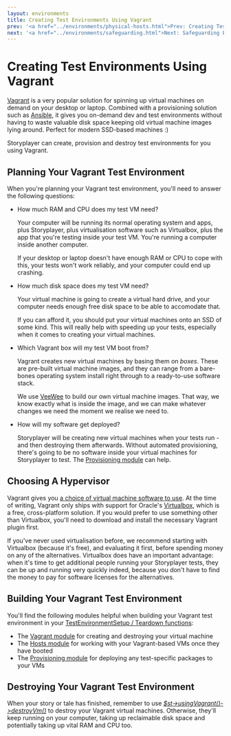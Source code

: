 ```yaml
---
layout: environments
title: Creating Test Environments Using Vagrant
prev: '<a href="../environments/physical-hosts.html">Prev: Creating Test Environments On Physical Hosts</a>'
next: '<a href="../environments/safeguarding.html">Next: Safeguarding Environments</a>'
---
```


# Creating Test Environments Using Vagrant

[Vagrant](http://vagrantup.com) is a very popular solution for spinning up virtual machines on demand on your desktop or laptop.  Combined with a provisioning solution such as [Ansible](http://www.ansibleworks.com), it gives you on-demand dev and test environments without having to waste valuable disk space keeping old virtual machine images lying around.  Perfect for modern SSD-based machines :)

Storyplayer can create, provision and destroy test environments for you using Vagrant.

## Planning Your Vagrant Test Environment

When you're planning your Vagrant test environment, you'll need to answer the following questions:

* How much RAM and CPU does my test VM need?

  Your computer will be running its normal operating system and apps, plus Storyplayer, plus virtualisation software such as Virtualbox, plus the app that you're testing inside your test VM.  You're running a computer inside another computer.

  If your desktop or laptop doesn't have enough RAM or CPU to cope with this, your tests won't work reliably, and your computer could end up crashing.

* How much disk space does my test VM need?

  Your virtual machine is going to create a virtual hard drive, and your computer needs enough free disk space to be able to accomodate that.

  If you can afford it, you should put your virtual machines onto an SSD of some kind.  This will really help with speeding up your tests, especially when it comes to creating your virtual machines.

* Which Vagrant box will my test VM boot from?

  Vagrant creates new virtual machines by basing them on _boxes_.  These are pre-built virtual machine images, and they can range from a bare-bones operating system install right through to a ready-to-use software stack.

  We use [VeeWee](https://github.com/jedi4ever/veewee) to build our own virtual machine images.  That way, we know exactly what is inside the image, and we can make whatever changes we need the moment we realise we need to.

* How will my software get deployed?

  Storyplayer will be creating new virtual machines when your tests run - and then destroying them afterwards.  Without automated provisioning, there's going to be no software inside your virtual machines for Storyplayer to test.  The [Provisioning module](../modules/provisioning/index.html) can help.

## Choosing A Hypervisor

Vagrant gives you [a choice of virtual machine software to use](http://docs.vagrantup.com/v2/providers/index.html).  At the time of writing, Vagrant only ships with support for Oracle's [Virtualbox](https://www.virtualbox.org/), which is a free, cross-platform solution.  If you would prefer to use something other than Virtualbox, you'll need to download and install the necessary Vagrant plugin first.

If you've never used virtualisation before, we recommend starting with Virtualbox (because it's free), and evaluating it first, before spending money on any of the alternatives.  Virtualbox does have an important advantage: when it's time to get additional people running your Storyplayer tests, they can be up and running very quickly indeed, because you don't have to find the money to pay for software licenses for the alternatives.

## Building Your Vagrant Test Environment

You'll find the following modules helpful when building your Vagrant test environment in your [TestEnvironmentSetup / Teardown functions](../stories/test-environment-setup-teardown.html):

* The [Vagrant module](../modules/vagrant/index.html) for creating and destroying your virtual machine
* The [Hosts module](../modules/host/index.html) for working with your Vagrant-based VMs once they have booted
* The [Provisioning module](../modules/provisioning/index.html) for deploying any test-specific packages to your VMs

## Destroying Your Vagrant Test Environment

When your story or tale has finished, remember to use _[$st->usingVagrant()->destroyVm()](../modules/vagrant/usingVagrant.html#destroyvm)_ to destroy your Vagrant virtual machines.  Otherwise, they'll keep running on your computer, taking up reclaimable disk space and potentially taking up vital RAM and CPU too.
